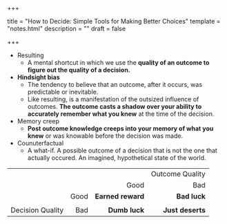 +++

title = "How to Decide: Simple Tools for Making Better Choices"
template = "notes.html"
description = ""
draft = false

+++

- Resulting
    - A mental shortcut in which we use the **quality of an outcome to figure out the quality of a decision.**
- **Hindsight bias**
    - The tendency to believe that an outcome, after it occurs, was predictable or inevitable.
    - Like resulting, is a manifestation of the outsized influence of outcomes. **The outcome casts a shadow over your ability to accurately remember what you knew** at the time of the decision.
- Memory creep
    - **Post outcome knowledge creeps into your memory of what you knew** or was knowable before the decision was made.
- Counuterfactual
    - A what-if. A possible outcome of a decision that is not the one that actually occured. An imagined, hypothetical state of the world.


|          |   |  |    |
| --------: | --------: | -------: | ----: |
|        | |    |  Outcome Quality   |
|  | | Good    | Bad   |
|  | Good | **Earned reward** |  **Bad luck** |
|  | || |
| Decision Quality   | Bad   | **Dumb luck** | **Just deserts**    |